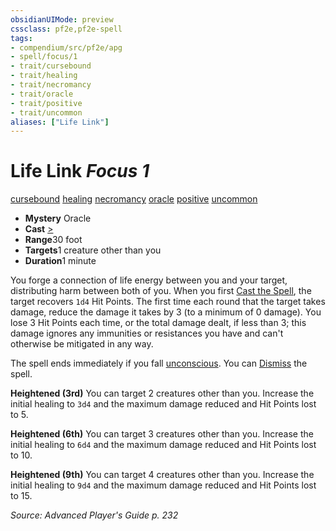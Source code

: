```yaml
---
obsidianUIMode: preview
cssclass: pf2e,pf2e-spell
tags:
- compendium/src/pf2e/apg
- spell/focus/1
- trait/cursebound
- trait/healing
- trait/necromancy
- trait/oracle
- trait/positive
- trait/uncommon
aliases: ["Life Link"]
---
```

# Life Link *Focus 1*   
[cursebound](../../Rules/traits/cursebound-apg.md)  [healing](../../Rules/traits/healing.md)  [necromancy](../../Rules/traits/necromancy.md)  [oracle](../../Rules/traits/oracle-apg.md)  [positive](../../Rules/traits/positive.md)  [uncommon](../../Rules/traits/uncommon.md)  

- **Mystery** Oracle
- **Cast** [>](../../Rules/core-rulebook/chapter-9-playing-the-game.md#Actions "Single Action") 
- **Range**30 foot
- **Targets**1 creature other than you
- **Duration**1 minute

You forge a connection of life energy between you and your target, distributing harm between both of you. When you first [Cast the Spell](../../Rules/actions/cast-a-spell.md), the target recovers `1d4` Hit Points. The first time each round that the target takes damage, reduce the damage it takes by 3 (to a minimum of 0 damage). You lose 3 Hit Points each time, or the total damage dealt, if less than 3; this damage ignores any immunities or resistances you have and can't otherwise be mitigated in any way.

The spell ends immediately if you fall [unconscious](../../Rules/conditions.md#Unconscious). You can [Dismiss](../../Rules/actions/dismiss.md) the spell.

**Heightened (3rd)** You can target 2 creatures other than you. Increase the initial healing to `3d4` and the maximum damage reduced and Hit Points lost to 5.

**Heightened (6th)** You can target 3 creatures other than you. Increase the initial healing to `6d4` and the maximum damage reduced and Hit Points lost to 10.

**Heightened (9th)** You can target 4 creatures other than you. Increase the initial healing to `9d4` and the maximum damage reduced and Hit Points lost to 15.

*Source: Advanced Player's Guide p. 232*